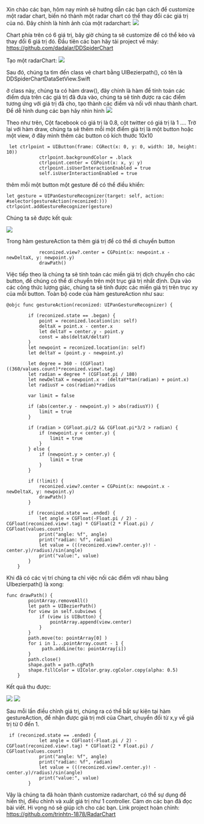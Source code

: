 Xin chào các bạn, hôm nay mình sẽ hướng dẫn các bạn cách để customize một radar chart, biến nó thành một radar chart có thể thay đổi các giá trị của nó. Đây chính là hình ảnh của một radarchart:
![](https://images.viblo.asia/bd0f1623-7232-4b1f-831f-8cf3b7146828.png)

Chart phía trên có 6 giá trị, bây giờ chúng ta sẽ customize để có thể kéo và thay đổi 6 giá trị đó. 
Đầu tiên các bạn hãy tải project về máy: https://github.com/dadalar/DDSpiderChart

Tạo một radarChart: 
 ![](https://images.viblo.asia/8c0fac0b-1b46-46f4-afa0-154dd619db87.png)
 
 Sau đó, chúng ta tìm đến class vẽ chart bằng UIBezierpath(), có tên là DDSpiderChartDataSetView.Swift
 
 ở class này, chúng ta có hàm draw(), đây chính là hàm để tính toán các điểm dựa trên các giá trị đã đưa vào, chúng ta sẽ tính được ra các điểm tương ứng với giá trị đã cho, tạo thành các điểm và nối với nhau thành chart. Để dễ hình dung các bạn hãy nhìn hình
 ![](https://images.viblo.asia/0fe6cad6-bdb4-48a6-a8ab-70ddaae2654c.png)
 
 Theo như trên, Cột facebook có giá trị là 0.8, cột twitter có giá trị là 1 ....
 Trờ lại với hàm draw, chúng ta sẽ thêm mỗi một điểm giá trị là một button hoặc một view, ở đây mình thêm các button có kích thước 10x10
 
```
 let ctrlpoint = UIButton(frame: CGRect(x: 0, y: 0, width: 10, height: 10))
            ctrlpoint.backgroundColor = .black
            ctrlpoint.center = CGPoint(x: x, y: y)
            ctrlpoint.isUserInteractionEnabled = true
            self.isUserInteractionEnabled = true
```
      
  thêm mỗi một button một gesture để có thể điều khiển: 
  ```
let gesture = UIPanGestureRecognizer(target: self, action: #selector(gestureAction(reconized:)))
  ctrlpoint.addGestureRecognizer(gesture)
```
Chúng ta sẽ được kết quả:

![](https://images.viblo.asia/c264c661-c9ac-44db-87b9-6ce58a020c2f.png)

Trong hàm gestureAction ta thêm giá trị để có thể di chuyển button
```
            reconized.view?.center = CGPoint(x: newpoint.x - newDeltaX, y: newpoint.y)
            drawPath()
```
            
Việc tiếp theo là chúng ta sẽ tính toán các miền giá trị dịch chuyển cho các button, để chúng có thể di chuyển trên một trục giá trị nhất định.
Dựa vào các công thức lượng giác, chúng ta sẽ tính được các miền giá trị trên trục xy của mỗi button. Toàn bộ code của hàm gestureAction như sau:
```
@objc func gestureAction(reconized: UIPanGestureRecognizer) {
        
        if (reconized.state == .began) {
            point = reconized.location(in: self)
            deltaX = point.x - center.x
            let deltaY = center.y - point.y
            const = abs(deltaX/deltaY)
        }
        let newpoint = reconized.location(in: self)        
        let deltaY = (point.y - newpoint.y)
        
        let degree = 360 - (CGFloat)((360/values.count)*reconized.view!.tag)
        let radian = degree * (CGFloat.pi / 180)
        let newDeltaX = newpoint.x - (deltaY*tan(radian) + point.x)
        let radiusY = cos(radian)*radius
        
        var limit = false
       
        if (abs(center.y - newpoint.y) > abs(radiusY)) {
            limit = true
        }
        
        if (radian > CGFloat.pi/2 && CGFloat.pi*3/2 > radian) {
            if (newpoint.y < center.y) {
                limit = true
            }
        } else {
            if (newpoint.y > center.y) {
                limit = true
            }
        }
        
        if (!limit) {
            reconized.view?.center = CGPoint(x: newpoint.x - newDeltaX, y: newpoint.y)
            drawPath()
        }
        
        if (reconized.state == .ended) {
            let angle = CGFloat(-Float.pi / 2) - CGFloat(reconized.view!.tag) * CGFloat(2 * Float.pi) / CGFloat(values.count)
            print("angle: %f", angle)
            print("radian: %f", radian)
            let value = (((reconized.view?.center.y)! - center.y)/radius)/sin(angle)
            print("value:", value)
        }
    }
  ```      
Khi đã có các vị trí chúng ta chỉ việc nối các điểm với nhau bằng UIbezierpath() là xong:
```
func drawPath() {
        pointArray.removeAll()
        let path = UIBezierPath()
        for view in self.subviews {
            if (view is UIButton) {
                pointArray.append(view.center)
            }
        }
        path.move(to: pointArray[0] )
        for i in 1...pointArray.count - 1 {
             path.addLine(to: pointArray[i])
        }
        path.close()
        shape.path = path.cgPath
        shape.fillColor = UIColor.gray.cgColor.copy(alpha: 0.5)
    }
```
Kết quả thu được:

![](https://images.viblo.asia/b31b2643-2fc0-4224-bb8e-8a01e3011d8b.png)
![](https://images.viblo.asia/c20998dc-17d9-4df6-8a6c-ec45ae5457af.png)

Sau mỗi lần điều chỉnh giá trị, chúng ra có thể bắt sự kiện tại hàm gestureAction, để nhận được giá trị mới của Chart, chuyển đối từ x,y về giá trị từ 0 đến 1.
```
 if (reconized.state == .ended) {
            let angle = CGFloat(-Float.pi / 2) - CGFloat(reconized.view!.tag) * CGFloat(2 * Float.pi) / CGFloat(values.count)
            print("angle: %f", angle)
            print("radian: %f", radian)
            let value = (((reconized.view?.center.y)! - center.y)/radius)/sin(angle)
            print("value:", value)
        }
```

Vậy là chúng ta đã hoàn thành customize radarchart, có thể sự dụng để hiển thị, điều chỉnh và xuất giá trị như 1 controller.
Cám ơn các bạn đã đọc bài viết. Hi vọng nó sẽ giúp ích cho các bạn.
Link project hoàn chỉnh: https://github.com/trinhtn-1878/RadarChart